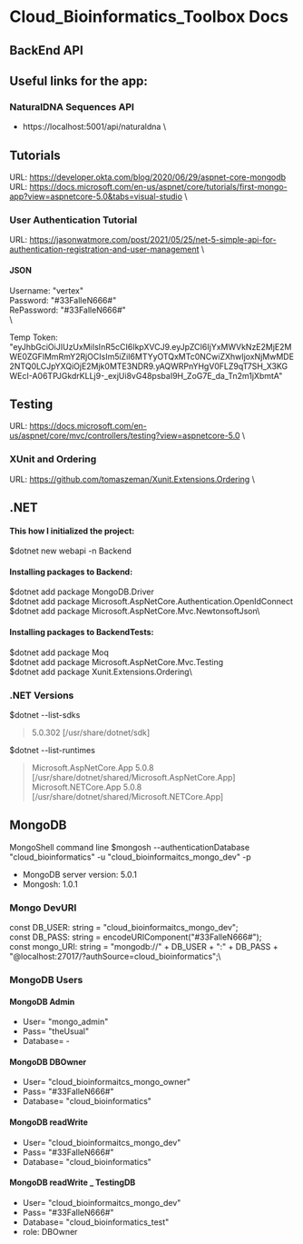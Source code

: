 # Cloud_Bioinformatics_Toolbox Docs

## BackEnd API

## Useful links for the app:

### NaturalDNA Sequences API

* https://localhost:5001/api/naturaldna \

## Tutorials

URL: https://developer.okta.com/blog/2020/06/29/aspnet-core-mongodb \
URL: https://docs.microsoft.com/en-us/aspnet/core/tutorials/first-mongo-app?view=aspnetcore-5.0&tabs=visual-studio \

### User Authentication Tutorial

URL: https://jasonwatmore.com/post/2021/05/25/net-5-simple-api-for-authentication-registration-and-user-management \

#### JSON

Username: "vertex" \
Password: "#33FalleN666#" \
RePassword: "#33FalleN666#" \
\

Temp Token: "eyJhbGciOiJIUzUxMiIsInR5cCI6IkpXVCJ9.eyJpZCI6IjYxMWVkNzE2MjE2MWE0ZGFlMmRmY2RjOCIsIm5iZiI6MTYyOTQxMTc0NCwiZXhwIjoxNjMwMDE2NTQ0LCJpYXQiOjE2Mjk0MTE3NDR9.yAQWRPnYHgV0FLZ9qT7SH_X3KGWEcI-A06TPJGkdrKLLj9-_exjUi8vG48psbaI9H_ZoG7E_da_Tn2m1jXbmtA"


## Testing

URL: https://docs.microsoft.com/en-us/aspnet/core/mvc/controllers/testing?view=aspnetcore-5.0 \

### XUnit and Ordering

URL: https://github.com/tomaszeman/Xunit.Extensions.Ordering \

## .NET

#### This how I initialized the project:

$dotnet new webapi -n Backend

#### Installing packages to Backend:

$dotnet add package MongoDB.Driver\
$dotnet add package Microsoft.AspNetCore.Authentication.OpenIdConnect\
$dotnet add package Microsoft.AspNetCore.Mvc.NewtonsoftJson\

#### Installing packages to BackendTests:

$dotnet add package Moq\
$dotnet add package Microsoft.AspNetCore.Mvc.Testing\
$dotnet add package Xunit.Extensions.Ordering\

### .NET Versions

$dotnet --list-sdks

>5.0.302 [/usr/share/dotnet/sdk]

$dotnet --list-runtimes

>Microsoft.AspNetCore.App 5.0.8 [/usr/share/dotnet/shared/Microsoft.AspNetCore.App]\
>Microsoft.NETCore.App 5.0.8 [/usr/share/dotnet/shared/Microsoft.NETCore.App]

## MongoDB
MongoShell command line
$mongosh --authenticationDatabase "cloud_bioinformatics" -u "cloud_bioinformaitcs_mongo_dev" -p

* MongoDB server version: 5.0.1
* Mongosh: 1.0.1

### Mongo DevURI
const DB_USER: string = "cloud_bioinformaitcs_mongo_dev";\
const DB_PASS: string = encodeURIComponent("#33FalleN666#");\
const mongo_URI: string = "mongodb://" + DB_USER + ":" + DB_PASS + "@localhost:27017/?authSource=cloud_bioinformatics";\

### MongoDB Users
#### MongoDB Admin
* User= "mongo_admin"
* Pass= "theUsual"
* Database= -

#### MongoDB DBOwner
* User= "cloud_bioinformaitcs_mongo_owner"
* Pass= "#33FalleN666#"
* Database= "cloud_bioinformatics"

#### MongoDB readWrite
* User= "cloud_bioinformaitcs_mongo_dev"
* Pass= "#33FalleN666#"
* Database= "cloud_bioinformatics"

#### MongoDB readWrite _ TestingDB
* User= "cloud_bioinformaitcs_mongo_dev"
* Pass= "#33FalleN666#"
* Database= "cloud_bioinformatics_test"
* role: DBOwner